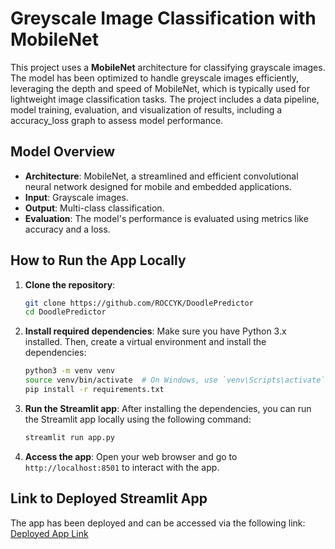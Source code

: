 # Greyscale Image Classification with MobileNet

This project uses a **MobileNet** architecture for classifying grayscale images. The model has been optimized to handle greyscale images efficiently, leveraging the depth and speed of MobileNet, which is typically used for lightweight image classification tasks. The project includes a data pipeline, model training, evaluation, and visualization of results, including a accuracy_loss graph to assess model performance.

## Model Overview

- **Architecture**: MobileNet, a streamlined and efficient convolutional neural network designed for mobile and embedded applications.
- **Input**: Grayscale images.
- **Output**: Multi-class classification.
- **Evaluation**: The model's performance is evaluated using metrics like accuracy and a loss.

## How to Run the App Locally

1. **Clone the repository**:
    ```bash
    git clone https://github.com/ROCCYK/DoodlePredictor
    cd DoodlePredictor
    ```

2. **Install required dependencies**:
    Make sure you have Python 3.x installed. Then, create a virtual environment and install the dependencies:
    ```bash
    python3 -m venv venv
    source venv/bin/activate  # On Windows, use `venv\Scripts\activate`
    pip install -r requirements.txt
    ```

3. **Run the Streamlit app**:
    After installing the dependencies, you can run the Streamlit app locally using the following command:
    ```bash
    streamlit run app.py
    ```

4. **Access the app**:
    Open your web browser and go to `http://localhost:8501` to interact with the app.

## Link to Deployed Streamlit App

The app has been deployed and can be accessed via the following link:
[Deployed App Link](https://doodleclassifier.streamlit.app/)
